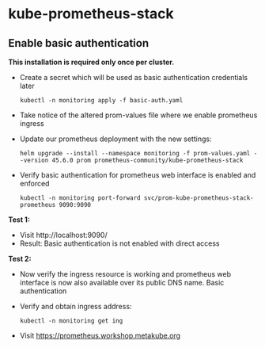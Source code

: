 # kube-prometheus-stack

## Enable basic authentication

**This installation is required only once per cluster.**

* Create a secret which will be used as basic authentication credentials later

  ```shell
  kubectl -n monitoring apply -f basic-auth.yaml
  ```

* Take notice of the altered prom-values file where we enable prometheus ingress

* Update our prometheus deployment with the new settings:

  ```shell
  helm upgrade --install --namespace monitoring -f prom-values.yaml --version 45.6.0 prom prometheus-community/kube-prometheus-stack
  ```

* Verify basic authentication for prometheus web interface is enabled and enforced 

  ```shell
  kubectl -n monitoring port-forward svc/prom-kube-prometheus-stack-prometheus 9090:9090
  ```

**Test 1:**

* Visit http://localhost:9090/
* Result: Basic authentication is not enabled with direct access

**Test 2:**

* Now verify the ingress resource is working and prometheus web interface is now
also available over its public DNS name. Basic authentication

* Verify and obtain ingress address:

  `kubectl -n monitoring get ing`

* Visit https://prometheus.workshop.metakube.org
